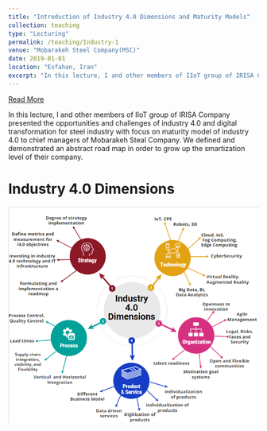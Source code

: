```yaml
---
title: "Introduction of Industry 4.0 Dimensions and Maturity Models"
collection: teaching
type: "Lecturing"
permalink: /teaching/Industry-1
venue: "Mobarakeh Steel Company(MSC)"
date: 2019-01-01
location: "Esfahan, Iran"
excerpt: "In this lecture, I and other members of IIoT group of IRISA Company presented the opportunities and challenges of industry 4.0 and digital transformation for steel industry with focus on maturity model of industry 4.0 to chief managers of Mobarakeh Steal Company."
---
```

[Read More](/teaching/Industry-1)

In this lecture, I and other members of IIoT group of IRISA Company presented the opportunities and challenges of industry 4.0 and digital transformation for steel industry with focus on maturity model of industry 4.0 to chief managers of Mobarakeh Steal Company. We defined and demonstrated an abstract road map in order to grow up the smartization level of their company.

Industry 4.0 Dimensions
======
<img src='/images/Industry4Dimensions.png'>

